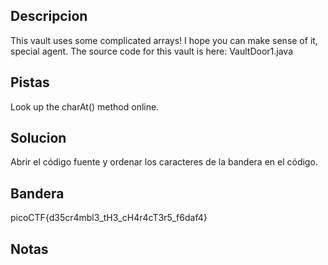 ## Descripcion
This vault uses some complicated arrays! I hope you can make sense of it, special agent. The source code for this vault is here: VaultDoor1.java

## Pistas
Look up the charAt() method online.

## Solucion
Abrir el código fuente y ordenar los caracteres de la bandera en el código.

## Bandera
picoCTF{d35cr4mbl3_tH3_cH4r4cT3r5_f6daf4}

## Notas




